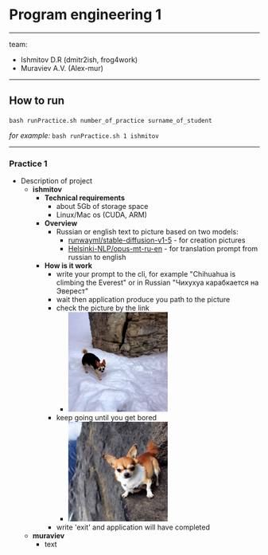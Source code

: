 # Program engineering 1
----
team:
- Ishmitov D.R (dmitr2ish, frog4work)
- Muraviev A.V. (Alex-mur)
----
## How to run

``bash runPractice.sh number_of_practice surname_of_student``  

_for example:_
``bash runPractice.sh 1 ishmitov``

----

### Practice 1
- Description of project
  - **ishmitov**
    - **Technical requirements**
      - about 5Gb of storage space
      - Linux/Mac os (CUDA, ARM)
    - **Overview**
       - Russian or english text to picture based on two models:
         - [runwayml/stable-diffusion-v1-5](https://huggingface.co/runwayml/stable-diffusion-v1-5) - for creation pictures
         - [Helsinki-NLP/opus-mt-ru-en](https://huggingface.co/Helsinki-NLP/opus-mt-ru-en) - for translation prompt from russian to english
    - **How is it work**
      - write your prompt to the cli, for example "Chihuahua is climbing the Everest" or in Russian "Чихухуа карабкается на Эверест"
      - wait then application produce you path to the picture
      - check the picture by the link
        - <img alt="1699212331302.png" height="200" src="1699212331302.png" width="200"/>
      - keep going until you get bored
        - <img alt="1699212451343.png" height="200" src="1699212451343.png" width="200"/>
      - write 'exit' and application will have completed
  - **muraviev**
    - text